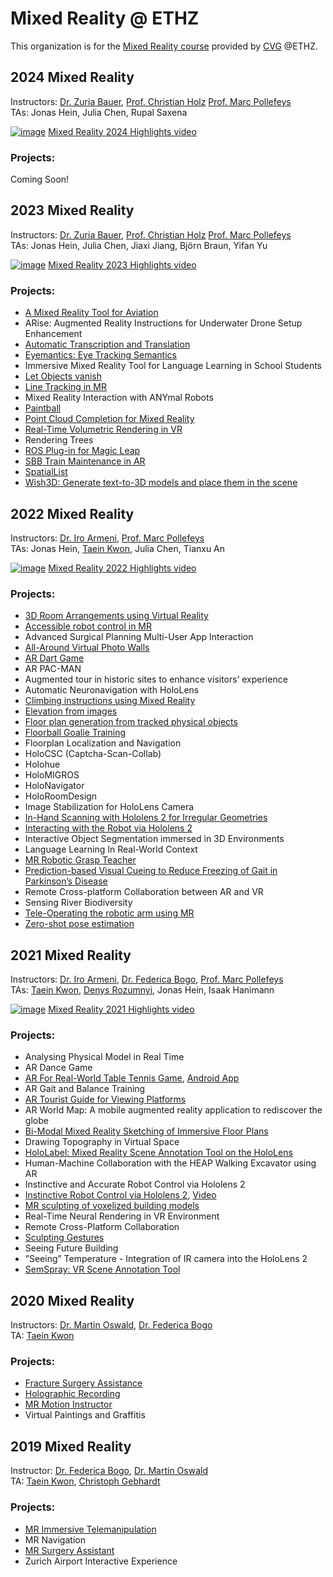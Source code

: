 # Mixed Reality @ ETHZ
This organization is for the [Mixed Reality course](https://cvg.ethz.ch/lectures/Mixed-Reality/) provided by [CVG](http://cvg.ethz.ch/) @ETHZ.

## 2024 Mixed Reality
Instructors: [Dr. Zuria Bauer](https://zuriabauer.com/), [Prof. Christian Holz](https://inf.ethz.ch/people/person-detail.holz.html) [Prof. Marc Pollefeys](https://people.inf.ethz.ch/pomarc/)<br>
TAs: Jonas Hein, Julia Chen, Rupal Saxena<br>

[![image](https://github.com/user-attachments/assets/12ef8df6-8a2e-4fa7-8988-742fa9028860)](https://youtu.be/41VCqZhgC_I)
[Mixed Reality 2024 Highlights video](https://youtu.be/41VCqZhgC_I)

### Projects:
Coming Soon!

## 2023 Mixed Reality
Instructors: [Dr. Zuria Bauer](https://zuriabauer.com/), [Prof. Christian Holz](https://inf.ethz.ch/people/person-detail.holz.html) [Prof. Marc Pollefeys](https://people.inf.ethz.ch/pomarc/)<br>
TAs: Jonas Hein, Julia Chen, Jiaxi Jiang, Björn Braun, Yifan Yu<br>

[![image](https://github.com/MixedRealityETHZ/.github/assets/16691259/697cc18b-1112-4b95-ba6c-c0d2f378bf75)](https://youtu.be/ZhrSlixb-HI)
[Mixed Reality 2023 Highlights video](https://youtu.be/ZhrSlixb-HI)

### Projects:
- [A Mixed Reality Tool for Aviation](https://github.com/MixedRealityETHZ/A-Mixed-Reality-Tool-for-Aviation)
- ARise: Augmented Reality Instructions for Underwater Drone Setup Enhancement
- [Automatic Transcription and Translation](https://github.com/MixedRealityETHZ/Automatic-Transcription-and-Translation)
- [Eyemantics: Eye Tracking Semantics](https://github.com/MixedRealityETHZ/Eyemantics-Eye-Tracking-Semantics)
- Immersive Mixed Reality Tool for Language Learning in School Students
- [Let Objects vanish](https://github.com/MixedRealityETHZ/Let-Objects-vanish-)
- [Line Tracking in MR](https://github.com/MixedRealityETHZ/Line-Tracking-in-MR)
- Mixed Reality Interaction with ANYmal Robots
- [Paintball](https://github.com/MixedRealityETHZ/Paintball)
- [Point Cloud Completion for Mixed Reality](https://github.com/MixedRealityETHZ/Point-Cloud-Completion-for-Mixed-Reality)
- [Real-Time Volumetric Rendering in VR](https://github.com/MixedRealityETHZ/VR-Real-Time-Volumetric-Rendering)
- Rendering Trees
- [ROS Plug-in for Magic Leap](https://github.com/MixedRealityETHZ/ROS-Plug-in-for-Magic-Leap)
- [SBB Train Maintenance in AR](https://github.com/MixedRealityETHZ/SBB-Train-Maintenance-in-AR)
- [SpatialList](https://github.com/MixedRealityETHZ/SpatialList)
- [Wish3D: Generate text-to-3D models and place them in the scene](https://github.com/MixedRealityETHZ/Wish3D-Generate-text-to-3D-models-and-place-them-in-the-scene)

## 2022 Mixed Reality
Instructors: [Dr. Iro Armeni](https://ir0.github.io/), [Prof. Marc Pollefeys](https://people.inf.ethz.ch/pomarc/)<br>
TAs: Jonas Hein, [Taein Kwon](https://taeinkwon.com/), Julia Chen, Tianxu An<br>

[![image](https://github-production-user-asset-6210df.s3.amazonaws.com/16691259/249409292-862975b5-ea09-4fb8-8138-fc2222dae4be.jpg)](https://youtu.be/f67UEnPVfzI)
[Mixed Reality 2022 Highlights video](https://youtu.be/f67UEnPVfzI)

### Projects:
- [3D Room Arrangements using Virtual Reality](https://github.com/MixedRealityETHZ/3d-vr-room-arrangements)
- [Accessible robot control in MR](https://github.com/MixedRealityETHZ/Mixed_Reality_Accessible_Control)
- Advanced Surgical Planning Multi-User App Interaction
- [All-Around Virtual Photo Walls](https://github.com/MixedRealityETHZ/RealityMixers)
- [AR Dart Game](https://github.com/MixedRealityETHZ/ar_dart)
- AR PAC-MAN
- Augmented tour in historic sites to enhance visitors’ experience
- Automatic Neuronavigation with HoloLens
- [Climbing instructions using Mixed Reality](https://github.com/MixedRealityETHZ/ClimbingApp)
- [Elevation from images](https://github.com/MixedRealityETHZ/HoloDaYe)
- [Floor plan generation from tracked physical objects](https://github.com/MixedRealityETHZ/FloorPlanGen)
- [Floorball Goalie Training](https://github.com/MixedRealityETHZ/floorball_goalie_training)
- Floorplan Localization and Navigation
- HoloCSC (Captcha-Scan-Collab)
- Holohue
- HoloMIGROS
- HoloNavigator
- HoloRoomDesign
- Image Stabilization for HoloLens Camera
- [In-Hand Scanning with Hololens 2 for Irregular Geometries](https://github.com/MixedRealityETHZ/HoloScanner)
- [Interacting with the Robot via Hololens 2](https://github.com/MixedRealityETHZ/Interact-with-robot-via-Hololens2)
- Interactive Object Segmentation immersed in 3D Environments
- Language Learning In Real-World Context
- [MR Robotic Grasp Teacher](https://github.com/MixedRealityETHZ/Mixed-Reality-Robotic-Grasp-Teacher)
- [Prediction-based Visual Cueing to Reduce Freezing of Gait in Parkinson’s Disease](https://github.com/MixedRealityETHZ/Mixed-Rehabilitation)
- Remote Cross-platform Collaboration between AR and VR
- Sensing River Biodiversity
- [Tele-Operating the robotic arm using MR](https://github.com/MixedRealityETHZ/spot_arm)
- [Zero-shot pose estimation](https://github.com/MixedRealityETHZ/ZeroShotPoseEstimation)

## 2021 Mixed Reality
Instructors: [Dr. Iro Armeni](https://ir0.github.io/), [Dr. Federica Bogo](https://fbogo.github.io/), [Prof. Marc Pollefeys](https://people.inf.ethz.ch/pomarc/)<br>
TAs: [Taein Kwon](https://taeinkwon.com/), [Denys Rozumnyi](https://people.inf.ethz.ch/denysr/), Jonas Hein, Isaak Hanimann<br>

[![image](https://user-images.githubusercontent.com/19275767/191988824-8ee81d91-7c03-4116-a202-e446bfdbba29.png)](https://youtu.be/th3tq5B-QiY)
[Mixed Reality 2021 Highlights video](https://youtu.be/th3tq5B-QiY)

### Projects:
- Analysing Physical Model in Real Time
- AR Dance Game
- [AR For Real-World Table Tennis Game](https://github.com/pchangmaths0327/MRTableTennis-HoloLens), [Android App](https://github.com/Sevilaa/m3ts)
- AR Gait and Balance Training
- [AR Tourist Guide for Viewing Platforms](https://gitlab.ethz.ch/andrbrom/mixed-reality-project)
- AR World Map: A mobile augmented reality application to rediscover the globe 
- [Bi-Modal Mixed Reality Sketching of Immersive Floor Plans](https://youtu.be/9ztKsujbcPE)
- Drawing Topography in Virtual Space
- [HoloLabel: Mixed Reality Scene Annotation Tool on the HoloLens](https://gitlab.ethz.ch/dagrawal/mixed-reality-ar-scene-annotation-project)
- Human-Machine Collaboration with the HEAP Walking Excavator using AR
- Instinctive and Accurate Robot Control via Hololens 2
- [Instinctive Robot Control via Hololens 2](https://gitlab.ethz.ch/mr-instinctive-robot/mr-instinctive-robot-control), [Video](https://youtu.be/YiZyG_5g66w)
- [MR sculpting of voxelized building models](https://github.com/Adrian-Hirt/MR-Lab)
- Real-Time Neural Rendering in VR Environment
- Remote Cross-Platform Collaboration
- [Sculpting Gestures](https://github.com/ioannaMitropoulou/MRSculptingGestures)
- Seeing Future Building
- ”Seeing” Temperature - Integration of IR camera into the HoloLens 2
- [SemSpray: VR Scene Annotation Tool](https://github.com/SherryJYC/VR-3D-Annotation-Tool)

## 2020 Mixed Reality
Instructors: [Dr. Martin Oswald](https://scholar.google.de/citations?user=biytQP8AAAAJ&hl=en), [Dr. Federica Bogo](https://fbogo.github.io/)<br>
TA: [Taein Kwon](https://taeinkwon.com/)<br>

### Projects:
- [Fracture Surgery Assistance](https://github.com/daniCh8/mixed-reality-surgery-assistance-2020)
- [Holographic Recording](https://github.com/isaakhanimann/holographic-recording)
- [MR Motion Instructor](https://github.com/janwww/motion-instructor)
- Virtual Paintings and Graffitis

## 2019 Mixed Reality
Instructor: [Dr. Federica Bogo](https://fbogo.github.io/), [Dr. Martin Oswald](https://scholar.google.de/citations?user=biytQP8AAAAJ&hl=en) <br>
TA: [Taein Kwon](https://taeinkwon.com/), [Christoph Gebhardt](https://ait.ethz.ch/people/gebhardt/) <br>

### Projects:
- [MR Immersive Telemanipulation](https://github.com/ardaduz/mr-immersive-telemanipulation)
- MR Navigation
- [MR Surgery Assistant](https://github.com/alessiapacca/MRlab-2019-surgery)
- Zurich Airport Interactive Experience
